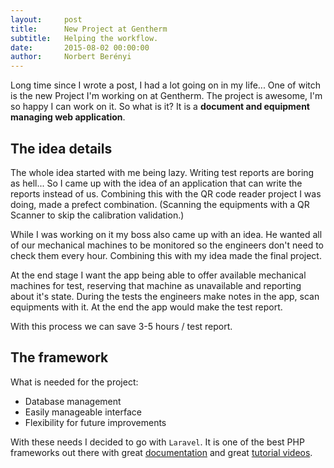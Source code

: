 ```yaml
---
layout:     post
title:      New Project at Gentherm
subtitle:   Helping the workflow.
date:       2015-08-02 00:00:00
author:     Norbert Berényi
---
```


Long time since I wrote a post, I had a lot going on in my life... One of witch is the new Project I'm working on at Gentherm.
The project is awesome, I'm so happy I can work on it. So what is it? It is a **document and equipment managing web application**.

## The idea details

The whole idea started with me being lazy. Writing test reports are boring as hell... So I came up with the idea of an application that can write the reports instead of us. Combining this with the QR code reader project I was doing, made a prefect combination. (Scanning the equipments with a QR Scanner to skip the calibration validation.)

While I was working on it my boss also came up with an idea. He wanted all of our mechanical machines to be monitored so the engineers don't need to check them every hour. Combining this with my idea made the final project.

At the end stage I want the app being able to offer available mechanical machines for test, reserving that machine as unavailable and reporting about it's state. During the tests the engineers make notes in the app, scan equipments with it. At the end the app would make the test report.

With this process we can save 3-5 hours / test report.

## The framework

What is needed for the project:
- Database management
- Easily manageable interface
- Flexibility for future improvements

With these needs I decided to go with `Laravel`. It is one of the best PHP frameworks out there with great [documentation](http://laravel.com/docs/master) and great [tutorial videos](https://laracasts.com/).
